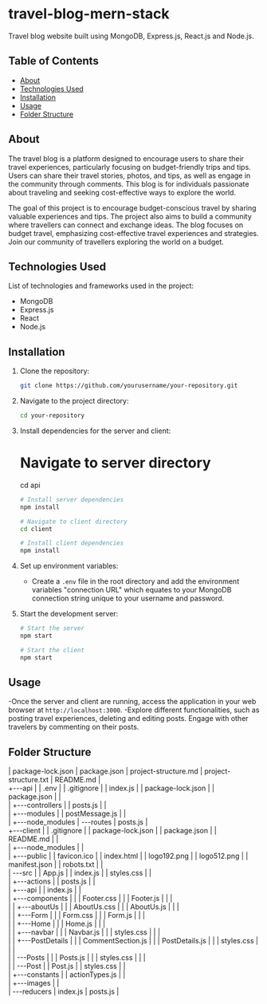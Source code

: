 # travel-blog-mern-stack

Travel blog website built using MongoDB, Express.js, React.js and Node.js.

## Table of Contents

- [About](#about)
- [Technologies Used](#technologies-used)
- [Installation](#installation)
- [Usage](#usage)
- [Folder Structure](#folder-structure)

## About

The travel blog is a platform designed to encourage users to share their travel experiences, particularly focusing on budget-friendly trips and tips. Users can share their travel stories, photos, and tips, as well as engage in the community through comments. This blog is for individuals passionate about traveling and seeking cost-effective ways to explore the world.

The goal of this project is to encourage budget-conscious travel by sharing valuable experiences and tips. The project also aims to build a community where travellers can connect and exchange ideas. The blog focuses on budget travel, emphasizing cost-effective travel experiences and strategies.
Join our community of travellers exploring the world on a budget.

## Technologies Used

List of technologies and frameworks used in the project:
- MongoDB
- Express.js
- React
- Node.js

## Installation

1. Clone the repository:

    ```bash
    git clone https://github.com/yourusername/your-repository.git
    ```

2. Navigate to the project directory:

    ```bash
    cd your-repository
    ```

3. Install dependencies for the server and client:

    # Navigate to server directory
    cd api

    ```bash
    # Install server dependencies
    npm install
   
    # Navigate to client directory
    cd client

    # Install client dependencies
    npm install
    ```

5. Set up environment variables:

    - Create a `.env` file in the root directory and add the environment variables "connection URL" which equates to your MongoDB connection string unique to your username and password.

6. Start the development server:

    ```bash
    # Start the server
    npm start

    # Start the client
    npm start
    ```

## Usage

-Once the server and client are running, access the application in your web browser at `http://localhost:3000`.
-Explore different functionalities, such as posting travel experiences, deleting and editing posts. Engage with other travelers by commenting on their posts.

## Folder Structure

|   package-lock.json
|   package.json
|   project-structure.md
|   project-structure.txt
|   README.md
|   
+---api
|   |   .env
|   |   .gitignore
|   |   index.js
|   |   package-lock.json
|   |   package.json
|   |   
|   +---controllers
|   |       posts.js
|   |       
|   +---modules
|   |       postMessage.js
|   |       
|   +---node_modules
|   \---routes
|           posts.js
|           
+---client
|   |   .gitignore
|   |   package-lock.json
|   |   package.json
|   |   README.md
|   |   
|   +---node_modules
|   |           
|   +---public
|   |       favicon.ico
|   |       index.html
|   |       logo192.png
|   |       logo512.png
|   |       manifest.json
|   |       robots.txt
|   |       
|   \---src
|       |   App.js
|       |   index.js
|       |   styles.css
|       |   
|       +---actions
|       |       posts.js
|       |       
|       +---api
|       |       index.js
|       |       
|       +---components
|       |   |   Footer.css
|       |   |   Footer.js
|       |   |   
|       |   +---aboutUs
|       |   |       AboutUs.css
|       |   |       AboutUs.js
|       |   |       
|       |   +---Form
|       |   |       Form.css
|       |   |       Form.js
|       |   |       
|       |   +---Home
|       |   |       Home.js
|       |   |       
|       |   +---navbar
|       |   |       Navbar.js
|       |   |       styles.css
|       |   |       
|       |   +---PostDetails
|       |   |       CommentSection.js
|       |   |       PostDetails.js
|       |   |       styles.css
|       |   |       
|       |   \---Posts
|       |       |   Posts.js
|       |       |   styles.css
|       |       |   
|       |       \---Post
|       |               Post.js
|       |               styles.css
|       |               
|       +---constants
|       |       actionTypes.js
|       |       
|       +---images
|       |       
|       \---reducers
|               index.js
|               posts.js
|               

